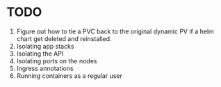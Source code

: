 # TODO
1. Figure out how to tie a PVC back to the original dynamic PV if a helm chart get deleted and reinstalled.
2. Isolating app stacks
3. Isolating the API
4. Isolating ports on the nodes
5. Ingress annotations
6. Running containers as a regular user
